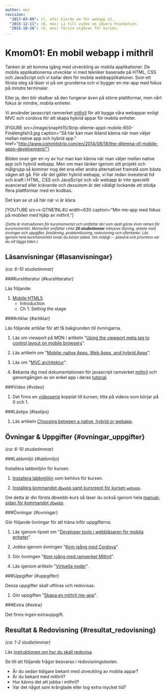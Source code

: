 ```yaml
---
author: mos
revision:
  "2017-03-09": (C, efo) Gjorde om för webapp v2.
  "2015-12-11": (B, mos) La till video om jQuery Foundation.
  "2015-10-26": (A, mos) Första utgåvan för kursen.
...
```

Kmom01: En mobil webapp i mithril
==================================

Tanken är att komma igång med utveckling av mobila applikationer. De mobila applikationerna utvecklar vi med tekniker baserade på HTML, CSS och JavaScript och vi kallar dem för mobila webbapplikationer. Som ett första steg så läser vi på om grunderna och vi bygger en me-app med fokus på mindre terminaler.

Eller ja, den blir skalbar så den fungerar även på större plattformar, men vårt fokus är mindre, mobila enheter.

Vi använder javascript ramverket [mithril](http://mithril.js.org/) för att bygga våra webappar enligt MVC och cordova för att skapa hybrid appar för mobila enheter.

<!--more-->

[FIGURE src=/image/snapht15/Strip-dileme-appli-mobile-650-Finalenglish3.jpg caption="Så här kan man ibland känna när man väljer mellan native app och hybrid app." href="http://www.commitstrip.com/en/2014/08/18/the-dilemna-of-mobile-apps-development/"]

Bilden ovan ger en vy av hur man kan känna när man väljer mellan native app och hybrid webapp. Men om man tänker igenom sitt projekt och målgrupp så kommer nog det ena eller andra alternativet framstå som bästa vägen att gå. För vår del gäller hybrid webapp, vi har redan investerat tid och kraft i HTML, CSS och JavaScript och vår webapp är inte speciellt avancerad eller krävande och dessutom är det väldigt lockande att stödja flera plattformar med en kodbas.



Det kan se ut så här när vi är klara.

[YOUTUBE src=x-QTNE1NL4U width=630 caption="Min me-app med fokus på mobilen med hjälp av mithril."]



<small><i>(Detta är instruktionen för kursmomentet och omfattar det som skall göras inom ramen för kursmomentet. Momentet omfattar cirka **20 studietimmar** inklusive läsning, arbete med övningar och uppgifter, felsökning, problemlösning, redovisning och eftertanke. Läs igenom hela kursmomentet innan du börjar jobba. Om möjligt -- planera och prioritera var du vill lägga tiden.)</i></small>



Läsanvisningar  {#lasanvisningar}
---------------------------------

*(ca: 6-10 studietimmar)*


###Kurslitteratur  {#kurslitteratur}

Läs följande:

1. [Mobile HTML5](kunskap/boken-mobile-html5).
    * Introduction
    * Ch 1: Setting the stage



###Artiklar {#artiklar}

Läs följande artiklar för att få bakgrunden till övningarna.

1. Läs om viewport på MDN i artikeln "[Using the viewport meta tag to control layout on mobile browsers](https://developer.mozilla.org/en-US/docs/Mozilla/Mobile/Viewport_meta_tag)".

1. Läs artikeln om "[Mobile: native Apps, Web Apps, and hybrid Apps](http://www.nngroup.com/articles/mobile-native-apps/)".

1. Läs om "[MVC architektur](https://www.tmprod.com/blog/2012/what-is-mvc-architecture-in-a-web-based-application/)".

1. Bekanta dig med dokumentationen för javascript ramverket [mithril](http://mithril.js.org/api.html) och genomgången av en enkel app i deras [tutorial](http://mithril.js.org/simple-application.html).

<!-- 1. Titta i manualen om jQuery Mobile. Du finner den på deras [webbplats under demo](http://demos.jquerymobile.com/). Börja med att läsa artikeln som heter "Introduction" och läs därefter artikeln "Responsive Web Design". Avsluta med att skumma igenom manualen för att se vad där finns och för att bygga en känsla om vad jQuery Mobile innehåller.

1. Titta på olika [varianter av mobila webappar med jQuery Mobile](http://jquerymobile.com/resources/) och få en känsla för vad man kan bygga med jQuery Mobile. -->


###Video  {#video}

1. Det finns en [videoserie](https://www.youtube.com/playlist?list=PLKtP9l5q3ce8uaZ3nj3joyr1H05xQNZ5w) kopplat till kursen, titta på videos som börjar på 0 och 1.

<!-- 1. Video som ger en översikt av jQuery Mobile, "[jQuery Mobile and jQuery UI Keynotes - jQuery Conference Portland 2013](https://www.youtube.com/watch?v=JcHJtBAnGpE)". Video är från 2013 men ger en bra översikt och bakgrund av jQuery Mobile.

1. Video om [Dave Methvin - The State of the jQuery Foundation](https://www.youtube.com/watch?v=vpooxtxaW2U&list=PL-0yjdC10QYpmXI3l-PGK1od4kTWOjm_A). Videon är opening keynote från konferensen jQuery Chicago 2014 och Dave Methvin är president av jQuery Foundation. -->



###Lästips {#lastips}

1. Läs artikeln [Choosing between a native, hybrid or webapp](https://crew.co/how-to-build-an-online-business/native-hybrid-web-app-differences/).



Övningar & Uppgifter  {#ovningar_uppgifter}
-------------------------------------------

*(ca: 6-10 studietimmar)*



###Labbmiljö {#labbmiljo}

Installera labbmiljön för kursen.

1. [Installera labbmiljön](./../labbmiljo) som behövs för kursen.

1. [Installera kommandot `dbwebb`  samt kursrepot för kursen `webapp`](dbwebb-cli/clone).

Om detta är din första dbwebb-kurs så läser du också igenom hela [manual-sidan för kommandot `dbwebb`](dbwebb-cli).



###Övningar {#ovningar}

Gör följande övningar för att träna inför uppgifterna.

1. Läs igenom tipset om "[Developer tools i webbläsaren för mobila enheter](coachen/developer-tools-i-webblasaren-for-mobila-enheter)".

1. Jobba igenom övningen "[Kom igång med Cordova](kunskap/kom-igang-med-cordova)".

1. Gör övningen "[Kom igång med ramverket Mithril](kunskap/kom-igang-med-mithril-och-webpack)".

1. Läs igenom artikeln "[Virtuella noder](kunskap/virtuella-noder)".

###Uppgifter {#uppgifter}

Dessa uppgifter skall utföras och redovisas.

1. Gör uppgiften "[Skapa en mithril me-app](uppgift/skapa-en-mithril-me-app-till-webapp-kursen)".



###Extra {#extra}

Det finns ingen extrauppgift.



Resultat & Redovisning  {#resultat_redovisning}
-----------------------------------------------

*(ca: 1-2 studietimmar)*

Läs [instruktionen om hur du skall redovisa](./../redovisa).

Se till att följande frågor besvaras i redovisningstexten.

* Är du sedan tidigare bekant med utveckling av mobila appar?
* Är du bekant med mithril?
* Hur känns det att jobba i mithril?
* Var det något som krånglade eller tog extra mycket tid?
